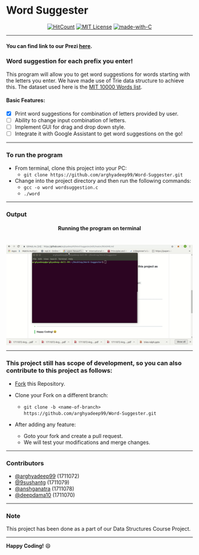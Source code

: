 # Word Suggester

<p align="center"
	
[![HitCount](http://hits.dwyl.io/arghyadeep99/Word-Suggester.svg)](http://hits.dwyl.io/arghyadeep99/Word-Suggester)  [![MIT License](https://badges.frapsoft.com/os/mit/mit.svg?v=103)](https://opensource.org/licenses/mit-license.php)  [![made-with-C](https://img.shields.io/badge/Made%20with-C-1f425f.svg)](https://www.cprogramming.com/)

</p>

---
#### You can find link to our Prezi [here](https://prezi.com/view/BVn44i9Gtub6ysha2yF9/). 


### Word suggestion for each prefix you enter! 

This program will allow you to get word suggestions for words starting with the letters you enter. We have made use of Trie data structure to achieve this. The dataset used here is the [MIT 10000 Words list](http://www.mit.edu/~ecprice/wordlist.10000). 

#### Basic Features:
* [x] Print word suggestions for combination of letters provided by user.
* [ ] Ability to change input combination of letters. 
* [ ] Implement GUI for drag and drop down style.
* [ ] Integrate it with Google Assistant to get word suggestions on the go! 
 
---

### To run the program

* From terminal, clone this project into your PC:
  * `git clone https://github.com/arghyadeep99/Word-Suggester.git`
* Change into the project directory and then run the following commands: 
  * `gcc -o word wordsuggestion.c`
  * `./word`
---

### Output

<div align="center">

<h4> Running the program on terminal  </h4>
<br>
<img src="./Images/ds project.gif" align="center" width=700px>

</div>

------------------------------------------

### This project still has scope of development, so you can also contribute to this project as follows:
* [Fork](https://github.com/arghyadeep99/Word-Suggester) this Repository.

* Clone your Fork on a different branch:
	* `git clone -b <name-of-branch> https://github.com/arghyadeep99/Word-Suggester.git`
* After adding any feature:
	* Goto your fork and create a pull request.
	* We will test your modifications and merge changes.
------------------------------------------

### Contributors

- [@arghyadeep99](https://github.com/arghyadeep99) (1711072)
- [@9sushantg](https://github.com/9sushantg) (1711079)
- [@anshganatra](https://github.com/anshganatra) (1711078)
- [@deepdama10](https://github.com/deepdama10) (1711070)
---

### Note

 This project has been done as a part of our Data Structures Course Project.

------------------------------------------

**Happy Coding!** :smile:

